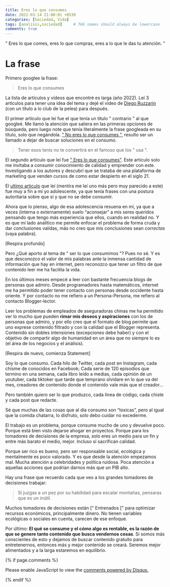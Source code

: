 ```yaml
---
title: Eres lo que consumes
date: 2022-03-14 21:00:01 +0530
categories: [Sociedad, Vida]
tags: [analisis,sociedad]     # TAG names should always be lowercase
comments: true
---
```


<style>
.post-content {
    text-align: justify;
}
</style>


&quot; Eres lo que comes, eres lo que compras, eres a lo que le das tu atención. &quot;

# La frase

Primero googlee la frase:

> Eres lo que consumes

La lista de artículos y videos que encontré es larga (año 2022). Leí 3 artículos para tener una idea del tema y dejé el video de [Diego Ruzzarin](https://www.youtube.com/watch?v=Vq4gZKxxsnM) (con un título a lo club de la pelea) para después.

El primer artículo que leí fue el que tenía un título &quot; contrario &quot; al que googleé. Me llamó la atención que saliera en las primeras opciones de búsqueda, pero luego note que tenía literalmente la frase googleada en su título, solo que negándola. [&quot; No eres lo que consumes &quot;](https://popurri.com.mx/entorno-social/no-eres-lo-que-consumes/), resulto ser un llamado a dejar de buscar soluciones en el consumo. 

> Tener esos tenis no te convertirá en el famoso que los &quot; usa &quot;.  

El segundo artículo que leí fue [&quot; Eres lo que consumes&quot;](https://digitalisthub.com/educacion-de-calidad-a-tu-alcance/). Este articulo solo me invitaba a consumir conocimiento de calidad y emprender con este. Investigando a los autores y descubrí que se trataba de una plataforma de marketing que venden cursos de como estar despierto en el siglo 21.

El [ultimo articulo](https://niquefuerapolitica.com/2020/02/08/eres-lo-que-consumes/) que leí (mentira me leí uno más pero muy parecido a este) fue muy a fin a mi yo adolescente, ya que tenía frases con una postura autoritaria sobre que sí y que no se debe consumir.

Ahora que lo pienso, algo de esa adolescencia resuena en mí, ya que a veces (interna o externamente) suelo “aconsejar” a mis seres queridos pensando que tengo más experiencia que ellos, cuando en realidad no. Y es que mi lado analítico me permite enfocar el problema de forma cruda y dar conclusiones validas, más no creo que mis conclusiones sean *correctas* (vaya palabra).

[Respira profundo]

Pero ¿Qué aporto al tema de &quot; ser lo que consumimos &quot;? Pues no sé. Y es que desconozco el valor de mis palabras ante la inmensa cantidad de información que hay en internet, pero reconozco que tener un filtro de que contenido leer me ha facilita la vida.

En los últimos meses empecé a leer con bastante frecuencia blogs de personas que admiro. Desde programadores hasta matemáticos, internet me ha permitido poder tener contacto con personas desde occidente hasta oriente. Y por contacto no me refiero a un Persona-Persona, me refiero al contacto Blogger-lector.

Leer los problemas de empleados de aseguradoras chinas me ha permitido ver lo mucho que pueden **rimar mis deseos y aspiraciones** con los de personas que admiro, y por ello creo que el formato de blog permite que uno exprese contenido filtrado y con la calidad que el Blogger representa. Contenido sin dobles intensiones (excepciones debe haber) y con el objetivo de compartir algo de humanidad en un área que no siempre lo es (el área de los negocios y el análisis).

[Respira de nuevo, comienza Statement]

Soy lo que consumo. Cada hilo de Twitter, cada post en Instagram, cada chisme de conocidos en Facebook; Cada serie de 120 episodios que termino en una semana, cada libro leído a medias, cada opinión de un youtuber, cada tiktoker que tarde que temprano olvidare en lo que va del mes, creadores de contenido donde el contenido vale más que el creador…

Pero también quiero ser lo que produzco, cada línea de código, cada chiste y cada post que redacte.

Sé que muchas de las cosas que al día consumo son “toxicas”, pero al igual que la comida chatarra, lo disfruto, solo debo cuidar no excederme.

El trabajo es un problema, porque consume mucho de uno y devuelve poco. Porque está bien visto dejarse ahogar en proyectos. Porque para los tomadores de decisiones de la empresa, solo eres un medio para un fin y entre más barato el medio, mejor. Incluso si sacrifican calidad.

Porque ser rico es bueno, pero ser responsable social, ecológica y mentalmente es poco valorado. Y es que desde la atención empezamos mal. Mucha atención a celebridades y política ruidosa. Poca atención a aquellas acciones que podrían darnos más que un PIB alto. 

Hay una frase que recuerdo cada que veo a los grandes tomadores de decisiones trabajar:

> Sí juzgas a un pez por su habilidad para escalar montañas, pensaras que es un inútil.

Muchos tomadores de decisiones están [&quot; Entrenados [&quot; para optimizar recursos económicos, principalmente dinero. No tienen variables ecológicas o sociales en cuenta, carecen de ese enfoque. 

Por último: **El qué se consume y el cómo algo es rentable, es la razón de que se genere tanto contenido que busca vendernos cosas**. Si somos más conscientes de esto y dejamos de buscar contenido gratuito para entretenernos, entonces más y mejor contenido se creará. Seremos mejor alimentados y a la larga estaremos en equilibrio.

{% if page.comments %}

<div id="disqus_thread"></div>

<script>
    var disqus_config = function () {
    this.page.url = "https://crissthiandi.github.io/posts/Eres_lo_que_comes/";  
    this.page.identifier = "1_Eres_lo_que_comes"; 
    };

    (function() { 
    var d = document, s = d.createElement('script');
    s.src = 'https://crissthiandi.disqus.com/embed.js';
    s.setAttribute('data-timestamp', +new Date());
    (d.head || d.body).appendChild(s);
    })();
</script>

<noscript>Please enable JavaScript to view the <a href="https://disqus.com/?ref_noscript">comments powered by Disqus.</a></noscript>

{% endif %}